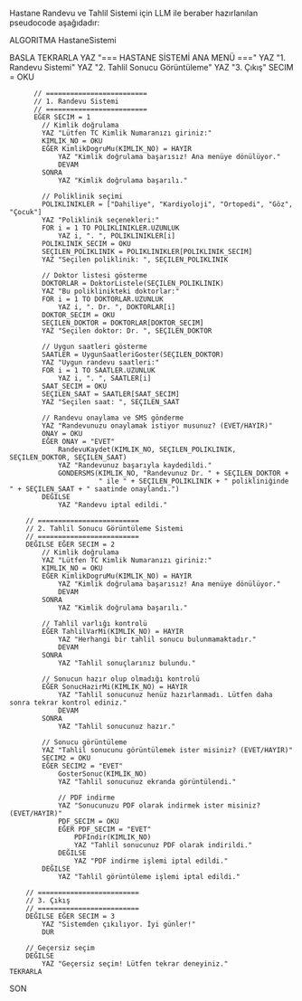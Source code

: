 Hastane Randevu ve Tahlil Sistemi için LLM ile beraber hazırlanılan pseudocode aşağıdadır:


ALGORITMA HastaneSistemi

BASLA
          TEKRARLA
          YAZ "=== HASTANE SİSTEMİ ANA MENÜ ==="
          YAZ "1. Randevu Sistemi"
          YAZ "2. Tahlil Sonucu Görüntüleme"
          YAZ "3. Çıkış"
          SECIM = OKU

          // =========================
          // 1. Randevu Sistemi
          // =========================
          EĞER SECIM = 1
            // Kimlik doğrulama
            YAZ "Lütfen TC Kimlik Numaranızı giriniz:"
            KIMLIK_NO = OKU
            EĞER KimlikDogruMu(KIMLIK_NO) = HAYIR
                YAZ "Kimlik doğrulama başarısız! Ana menüye dönülüyor."
                DEVAM
            SONRA
                YAZ "Kimlik doğrulama başarılı."

            // Poliklinik seçimi
            POLIKLINIKLER = ["Dahiliye", "Kardiyoloji", "Ortopedi", "Göz", "Çocuk"]
            YAZ "Poliklinik seçenekleri:"
            FOR i = 1 TO POLIKLINIKLER.UZUNLUK
                YAZ i, ". ", POLIKLINIKLER[i]
            POLIKLINIK_SECIM = OKU
            SEÇILEN_POLIKLINIK = POLIKLINIKLER[POLIKLINIK_SECIM]
            YAZ "Seçilen poliklinik: ", SEÇILEN_POLIKLINIK

            // Doktor listesi gösterme
            DOKTORLAR = DoktorListele(SEÇILEN_POLIKLINIK)
            YAZ "Bu poliklinikteki doktorlar:"
            FOR i = 1 TO DOKTORLAR.UZUNLUK
                YAZ i, ". Dr. ", DOKTORLAR[i]
            DOKTOR_SECIM = OKU
            SEÇILEN_DOKTOR = DOKTORLAR[DOKTOR_SECIM]
            YAZ "Seçilen doktor: Dr. ", SEÇILEN_DOKTOR

            // Uygun saatleri gösterme
            SAATLER = UygunSaatleriGoster(SEÇILEN_DOKTOR)
            YAZ "Uygun randevu saatleri:"
            FOR i = 1 TO SAATLER.UZUNLUK
                YAZ i, ". ", SAATLER[i]
            SAAT_SECIM = OKU
            SEÇILEN_SAAT = SAATLER[SAAT_SECIM]
            YAZ "Seçilen saat: ", SEÇILEN_SAAT

            // Randevu onaylama ve SMS gönderme
            YAZ "Randevunuzu onaylamak istiyor musunuz? (EVET/HAYIR)"
            ONAY = OKU
            EĞER ONAY = "EVET"
                RandevuKaydet(KIMLIK_NO, SEÇILEN_POLIKLINIK, SEÇILEN_DOKTOR, SEÇILEN_SAAT)
                YAZ "Randevunuz başarıyla kaydedildi."
                GONDERSMS(KIMLIK_NO, "Randevunuz Dr. " + SEÇILEN_DOKTOR +
                          " ile " + SEÇILEN_POLIKLINIK + " polikliniğinde " + SEÇILEN_SAAT + " saatinde onaylandı.")
            DEĞILSE
                YAZ "Randevu iptal edildi."

        // =========================
        // 2. Tahlil Sonucu Görüntüleme Sistemi
        // =========================
        DEĞILSE EĞER SECIM = 2
            // Kimlik doğrulama
            YAZ "Lütfen TC Kimlik Numaranızı giriniz:"
            KIMLIK_NO = OKU
            EĞER KimlikDogruMu(KIMLIK_NO) = HAYIR
                YAZ "Kimlik doğrulama başarısız! Ana menüye dönülüyor."
                DEVAM
            SONRA
                YAZ "Kimlik doğrulama başarılı."

            // Tahlil varlığı kontrolü
            EĞER TahlilVarMi(KIMLIK_NO) = HAYIR
                YAZ "Herhangi bir tahlil sonucu bulunmamaktadır."
                DEVAM
            SONRA
                YAZ "Tahlil sonuçlarınız bulundu."

            // Sonucun hazır olup olmadığı kontrolü
            EĞER SonucHazirMi(KIMLIK_NO) = HAYIR
                YAZ "Tahlil sonucunuz henüz hazırlanmadı. Lütfen daha sonra tekrar kontrol ediniz."
                DEVAM
            SONRA
                YAZ "Tahlil sonucunuz hazır."

            // Sonucu görüntüleme
            YAZ "Tahlil sonucunu görüntülemek ister misiniz? (EVET/HAYIR)"
            SECIM2 = OKU
            EĞER SECIM2 = "EVET"
                GosterSonuc(KIMLIK_NO)
                YAZ "Tahlil sonucunuz ekranda görüntülendi."

                // PDF indirme
                YAZ "Sonucunuzu PDF olarak indirmek ister misiniz? (EVET/HAYIR)"
                PDF_SECIM = OKU
                EĞER PDF_SECIM = "EVET"
                    PDFIndir(KIMLIK_NO)
                    YAZ "Tahlil sonucunuz PDF olarak indirildi."
                DEĞILSE
                    YAZ "PDF indirme işlemi iptal edildi."
            DEĞILSE
                YAZ "Tahlil görüntüleme işlemi iptal edildi."

        // =========================
        // 3. Çıkış
        // =========================
        DEĞILSE EĞER SECIM = 3
            YAZ "Sistemden çıkılıyor. İyi günler!"
            DUR

        // Geçersiz seçim
        DEĞILSE
            YAZ "Geçersiz seçim! Lütfen tekrar deneyiniz."
    TEKRARLA
SON
